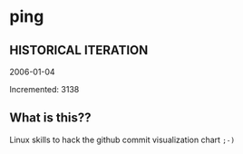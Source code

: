 # ping

## HISTORICAL ITERATION
2006-01-04

Incremented: 3138

## What is this?? 
Linux skills to hack the github commit visualization chart `;-)`
